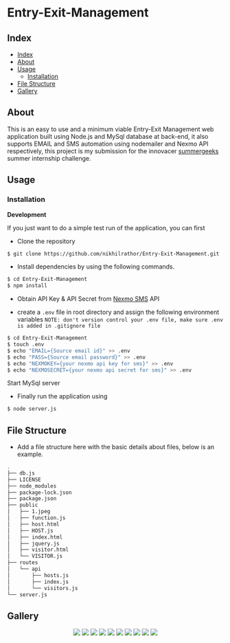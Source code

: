 <h1>Entry-Exit-Management</h1>

## Index

- [Index](#index)
- [About](#about)
- [Usage](#usage)
  - [Installation](#installation)
- [File Structure](#file-structure)
- [Gallery](#gallery)

## About

This is an easy to use and a minimum viable Entry-Exit Management web application built using Node.js and MySql database at back-end, it also supports EMAIL and SMS automation using nodemailer and Nexmo API respectively, this project is my submission for the innovacer [summergeeks](https://summergeeks.in/) summer internship challenge.

## Usage

### Installation

**Development**

If you just want to do a simple test run of the application, you can  first

- Clone the repository

```bash
$ git clone https://github.com/nikhilrathor/Entry-Exit-Management.git
```
- Install dependencies by using the following commands.

```bash
$ cd Entry-Exit-Management
$ npm install
```
- Obtain API Key & API Secret from [Nexmo SMS](https://www.nexmo.com/) API

- create a `.env` file in root directory and assign the following environment variables
`NOTE: don't version control your .env file, make sure .env is added in .gitignore file`
```bash
$ cd Entry-Exit-Management
$ touch .env
$ echo "EMAIL={Source email id}" >> .env
$ echo "PASS={Source email password}" >> .env
$ echo "NEXMOKEY={your nexmo api key for sms}" >> .env
$ echo "NEXMOSECRET={your nexmo api secret for sms}" >> .env
```

Start MySql server

- Finally run the application using 

```bash
$ node server.js
```  

## File Structure
- Add a file structure here with the basic details about files, below is an example.

```bash
.
├── db.js
├── LICENSE
├── node_modules
├── package-lock.json
├── package.json
├── public
│   ├── 1.jpeg
│   ├── function.js
│   ├── host.html
│   ├── HOST.js
│   ├── index.html
│   ├── jquery.js
│   ├── visitor.html
│   └── VISITOR.js
├── routes
│   └── api
│       ├── hosts.js
│       ├── index.js
│       └── visitors.js
└── server.js


```

## Gallery

<p align="center">
  <img src="./images/1.png">
  <img src="./images/2.png">
  <img src="./images/3.png">
  <img src="./images/4.png">
  <img src="./images/5.png">
  <img src="./images/6.png">
  <img src="./images/7.png">
  <img src="./images/8.png">
  <img src="./images/9.png">
  <img src="./images/10.png">
</p>

